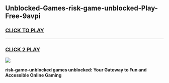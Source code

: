 
## Unblocked-Games-risk-game-unblocked-Play-Free-9avpi
<h3>
<a href="https://premium76.site?title=risk-game-unblocked&ref=23A">CLICK TO PLAY</a></h3>
<hr>

<h3>
<a href="https://premium76.site?title=risk-game-unblocked&ref=23A">CLICK 2 PLAY</a>
  
</h3>

<a href="https://premium76.site?title=risk-game-unblocked&ref=23A"><img src="https://clearcache.store/games.png"></a>


**risk-game-unblocked games unblocked: Your Gateway to Fun and Accessible Online Gaming**
